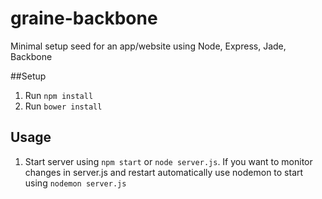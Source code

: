 # graine-backbone
Minimal setup seed for an app/website using Node, Express, Jade, Backbone

##Setup
1. Run ```npm install```
2. Run ```bower install```

## Usage
1. Start server using ```npm start``` or ```node server.js```. If you want to monitor changes in server.js and restart automatically use nodemon to start using ```nodemon server.js```

